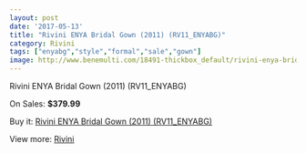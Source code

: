 ```yaml
---
layout: post
date: '2017-05-13'
title: "Rivini ENYA Bridal Gown (2011) (RV11_ENYABG)"
category: Rivini
tags: ["enyabg","style","formal","sale","gown"]
image: http://www.benemulti.com/18491-thickbox_default/rivini-enya-bridal-gown-2011-rv11enyabg.jpg
---
```

Rivini ENYA Bridal Gown (2011) (RV11_ENYABG)

On Sales: **$379.99**
<a href="https://www.benemulti.com/en/rivini/7001-rivini-enya-bridal-gown-2011-rv11enyabg.html"><amp-img layout="responsive" width="600" height="600" src="//www.benemulti.com/18491-thickbox_default/rivini-enya-bridal-gown-2011-rv11enyabg.jpg" alt="Rivini ENYA Bridal Gown (2011) (RV11_ENYABG) 0" /></a>
<a href="https://www.benemulti.com/en/rivini/7001-rivini-enya-bridal-gown-2011-rv11enyabg.html"><amp-img layout="responsive" width="600" height="600" src="//www.benemulti.com/18492-thickbox_default/rivini-enya-bridal-gown-2011-rv11enyabg.jpg" alt="Rivini ENYA Bridal Gown (2011) (RV11_ENYABG) 1" /></a>

Buy it: [Rivini ENYA Bridal Gown (2011) (RV11_ENYABG)](https://www.benemulti.com/en/rivini/7001-rivini-enya-bridal-gown-2011-rv11enyabg.html "Rivini ENYA Bridal Gown (2011) (RV11_ENYABG)")

View more: [Rivini](https://www.benemulti.com/en/58-rivini "Rivini")